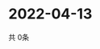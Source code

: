# 2022-04-13
  共 0条

  <!-- BEGIN -->
  <!-- 最后更新时间Wed Apr 13 2022 20:06:58 GMT+0000 (Coordinated Universal Time) -->
  
  <!-- END -->
  
  